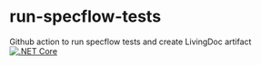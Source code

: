 # run-specflow-tests
Github action to run specflow tests and create LivingDoc artifact
[![.NET Core](https://github.com/impolitetulip/run-specflow-tests/actions/workflows/dotnetcore.yml/badge.svg)](https://github.com/impolitetulip/run-specflow-tests/actions/workflows/dotnetcore.yml)